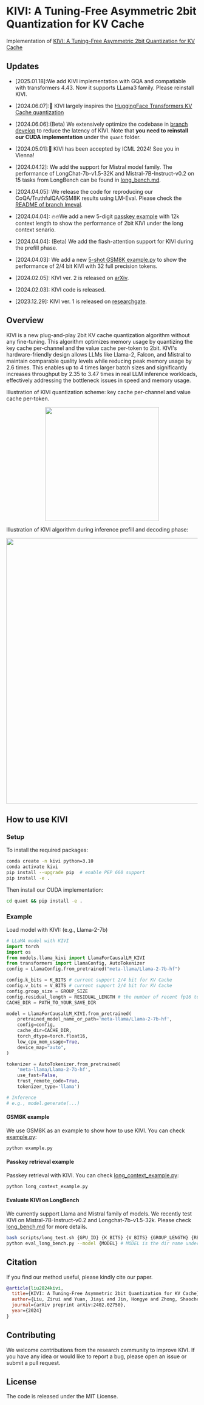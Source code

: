# KIVI: A Tuning-Free Asymmetric 2bit Quantization for KV Cache

Implementation of [KIVI: A Tuning-Free Asymmetric 2bit Quantization for KV Cache](https://arxiv.org/abs/2402.02750)

## Updates
- [2025.01.18]:We add KIVI implementation with GQA and compatiable with transformers 4.43. Now it supports LLama3 family. Please reinstall KIVI.
- [2024.06.07]:🎉 KIVI largely inspires the [HuggingFace Transformers KV Cache quantization](https://huggingface.co/docs/transformers/main/en/kv_cache)
- [2024.06.06]:(Beta) We extensively optimize the codebase in [branch develop](https://github.com/jy-yuan/KIVI/tree/develop) to reduce the latency of KIVI. Note that **you need to reinstall our CUDA implementation** under the ```quant``` folder.
- [2024.05.01]:🎉 KIVI has been accepted by ICML 2024! See you in Vienna!
- [2024.04.12]: We add the support for Mistral model family. The performance of LongChat-7b-v1.5-32K and Mistral-7B-Instruct-v0.2 on 15 tasks from LongBench can be found in [long_bench.md](./docs/long_bench.md).

- [2024.04.05]: We release the code for reproducing our CoQA/TruthfulQA/GSM8K results using LM-Eval. Please check the [README of branch lmeval](https://github.com/jy-yuan/KIVI/tree/lmeval).

- [2024.04.04]: 🔥🔥We add a new 5-digit [passkey example](./long_context_example.py) with 12k context length to show the performance of 2bit KIVI under the long context senario.

- [2024.04.04]: (Beta) We add the flash-attention support for KIVI during the prefill phase. 

- [2024.04.03]: We add a new [5-shot GSM8K example.py](./example.py) to show the performance of 2/4 bit KIVI with 32 full precision tokens.

- [2024.02.05]: KIVI ver. 2 is released on [arXiv](https://arxiv.org/abs/2402.02750).

- [2024.02.03]: KIVI code is released.

- [2023.12.29]: KIVI ver. 1 is released on [researchgate](https://www.researchgate.net/publication/376831635_KIVI_Plug-and-play_2bit_KV_Cache_Quantization_with_Streaming_Asymmetric_Quantization).

## Overview

KIVI is a new plug-and-play 2bit KV cache quantization algorithm without any fine-tuning. This algorithm optimizes memory usage by quantizing the key cache per-channel and the value cache per-token to 2bit. KIVI's hardware-friendly design allows LLMs like Llama-2, Falcon, and Mistral to maintain comparable quality levels while reducing peak memory usage by 2.6 times. This enables up to 4 times larger batch sizes and significantly increases throughput by 2.35 to 3.47 times in real LLM inference workloads, effectively addressing the bottleneck issues in speed and memory usage.

Illustration of KIVI quantization scheme: key cache per-channel and value cache per-token.
<p align="center">
<img width="300" src="./img/quant_scheme.png">
</p>

Illustration of KIVI algorithm during inference prefill and decoding phase:
<p align="center">
<img width="700" src="./img/algo.png">
</p>

## How to use KIVI

### Setup

To install the required packages:

```bash
conda create -n kivi python=3.10
conda activate kivi
pip install --upgrade pip  # enable PEP 660 support
pip install -e .
```

Then install our CUDA implementation:

```bash
cd quant && pip install -e .
```

### Example

Load model with KIVI: (e.g., Llama-2-7b)

```python
# LLaMA model with KIVI
import torch
import os
from models.llama_kivi import LlamaForCausalLM_KIVI
from transformers import LlamaConfig, AutoTokenizer
config = LlamaConfig.from_pretrained("meta-llama/Llama-2-7b-hf")

config.k_bits = K_BITS # current support 2/4 bit for KV Cache
config.v_bits = V_BITS # current support 2/4 bit for KV Cache
config.group_size = GROUP_SIZE
config.residual_length = RESIDUAL_LENGTH # the number of recent fp16 tokens
CACHE_DIR = PATH_TO_YOUR_SAVE_DIR

model = LlamaForCausalLM_KIVI.from_pretrained(
    pretrained_model_name_or_path='meta-llama/Llama-2-7b-hf',
    config=config,
    cache_dir=CACHE_DIR,
    torch_dtype=torch.float16,
    low_cpu_mem_usage=True,
    device_map="auto",
)

tokenizer = AutoTokenizer.from_pretrained(
    'meta-llama/Llama-2-7b-hf', 
    use_fast=False, 
    trust_remote_code=True, 
    tokenizer_type='llama')

# Inference
# e.g., model.generate(...)
```

#### GSM8K example
We use GSM8K as an example to show how to use KIVI. You can check [example.py](./example.py):

```bash
python example.py
```

#### Passkey retrieval example

Passkey retrieval with KIVI. You can check [long_context_example.py](./long_context_example.py):

```bash
python long_context_example.py
```

#### Evaluate KIVI on LongBench

We currently support Llama and Mistral family of models. We recently test KIVI on Mistral-7B-Instruct-v0.2 and Longchat-7b-v1.5-32k. Please check [long_bench.md](./docs/long_bench.md) for more details.
```bash
bash scripts/long_test.sh {GPU_ID} {K_BITS} {V_BITS} {GROUP_LENGTH} {RESIDUAL_LENGTH} {MODEL_NAME}
python eval_long_bench.py --model {MODEL} # MODEL is the dir name under pred/ Currently it support Llama family model and Mistral model.
```

## Citation

If you find our method useful, please kindly cite our paper.

```bibtex
@article{liu2024kivi,
  title={KIVI: A Tuning-Free Asymmetric 2bit Quantization for KV Cache},
  author={Liu, Zirui and Yuan, Jiayi and Jin, Hongye and Zhong, Shaochen and Xu, Zhaozhuo and Braverman, Vladimir and Chen, Beidi and Hu, Xia},
  journal={arXiv preprint arXiv:2402.02750},
  year={2024}
}
```

## Contributing
We welcome contributions from the research community to improve KIVI. If you have any idea or would like to report a bug, please open an issue or submit a pull request.

## License
The code is released under the MIT License.
